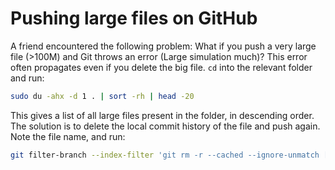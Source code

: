 
# Pushing large files on GitHub

A friend encountered the following problem: What if you push a very large file (>100M) and Git throws an error (Large simulation much)? This error often propagates even if you delete the big file. `cd` into the relevant folder and run:
```bash
sudo du -ahx -d 1 . | sort -rh | head -20
```
This gives a list of all large files present in the folder, in descending order. The solution is to delete the local commit history of the file and push again. Note the file name, and run:
```bash
git filter-branch --index-filter 'git rm -r --cached --ignore-unmatch [FILENAME]' HEAD
```
